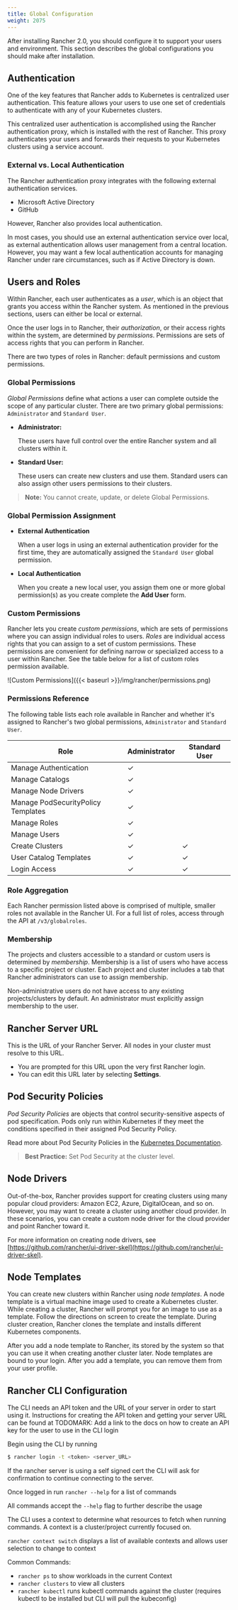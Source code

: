 ```yaml
---
title: Global Configuration
weight: 2075
---
```

After installing Rancher 2.0, you should configure it to support your users and environment. This section describes the global configurations you should make after installation.

## Authentication
One of the key features that Rancher adds to Kubernetes is centralized user authentication. This feature allows your users to use one set of credentials to authenticate with any of your Kubernetes clusters.

This centralized user authentication is accomplished using the Rancher authentication proxy, which is installed with the rest of Rancher. This proxy authenticates your users and forwards their requests to your Kubernetes clusters using a service account.

### External vs. Local Authentication

The Rancher authentication proxy integrates with the following external authentication services.

- Microsoft Active Directory
- GitHub

However, Rancher also provides local authentication.

In most cases, you should use an external authentication service over local, as external authentication allows user management from a central location. However, you may want a few local authentication accounts for managing Rancher under rare circumstances, such as if Active Directory is down.

## Users and Roles

Within Rancher, each user authenticates as a _user_, which is an object that grants you access within the Rancher system. As mentioned in the previous sections, users can either be local or external.

Once the user logs in to Rancher, their _authorization_, or their access rights within the system, are determined by _permissions_.  Permissions are sets of access rights that you can perform in Rancher.

There are two types of roles in Rancher: default permissions and custom permissions.

<!-- ### Rancher Role Implementation

	Fill me in Craig!

-->

### Global Permissions

_Global Permissions_ define what actions a user can complete outside the scope of any particular cluster. There are two primary global permissions: `Administrator` and `Standard User`.

- **Administrator:**

    These users have full control over the entire Rancher system and all clusters within it.

- **Standard User:**

    These users can create new clusters and use them. Standard users can also assign other users permissions to their clusters.

>**Note:** You cannot create, update, or delete Global Permissions.

### Global Permission Assignment

- **External Authentication**

    When a user logs in using an external authentication provider for the first time, they are automatically assigned the `Standard User` global permission.

- **Local Authentication**

    When you create a new local user, you assign them one or more global permission(s) as you create complete the **Add User** form.

<!-- ### Projects and Clusters: Automatic Role Assignment

Fill me in Craig!

-->

<!-- ### Protected Roles

Nathan! Fill me in! If 'global permissions' and 'protected roles' are synonymous, just add the info to 'global permissions'.

-->

### Custom Permissions

Rancher lets you create _custom permissions_, which are sets of permissions where you can assign individual roles to users. _Roles_ are individual access rights that you can assign to a set of custom permissions. These permissions are convenient for defining narrow or specialized access to a user within Rancher. See the table below for a list of custom roles permission available.

![Custom Permissions]({{< baseurl >}}/img/rancher/permissions.png)

### Permissions Reference

The following table lists each role available in Rancher and whether it's assigned to Rancher's two global permissions, `Administrator` and `Standard User`.

| Role                               | Administrator | Standard User |
| ---------------------------------- | ------------- | ------------- |
| Manage Authentication              | ✓             |               |
| Manage Catalogs                    | ✓             |               |
| Manage Node Drivers                | ✓             |               |
| Manage PodSecurityPolicy Templates | ✓             |               |
| Manage Roles                       | ✓             |               |
| Manage Users                       | ✓             |               |
| Create Clusters                    | ✓             | ✓             |
| User Catalog Templates             | ✓             | ✓             |
| Login Access                       | ✓             | ✓             |

### Role Aggregation

Each Rancher permission listed above is comprised of multiple, smaller roles not available in the Rancher UI. For a full list of roles, access through the API at `/v3/globalroles`.

### Membership

The projects and clusters accessible to a standard or custom users is determined by _membership_. Membership is a list of users who have access to a specific project or cluster. Each project and cluster includes a tab that Rancher administrators can use to assign membership.

Non-administrative users do not have access to any existing projects/clusters by default. An administrator must explicitly assign membership to the user.

<!-- Craig! Add supplemental information about Role Context here is necessary (Different Roles for Cluster, Project) -->

## Rancher Server URL

This is the URL of your Rancher Server. All nodes in your cluster must resolve to this URL.

- You are prompted for this URL upon the very first Rancher login.
- You can edit this URL later by selecting **Settings**.

## Pod Security Policies

_Pod Security Policies_ are objects that control security-sensitive aspects of pod specification. Pods only run within Kubernetes if they meet the conditions specified in their assigned Pod Security Policy.

Read more about Pod Security Policies in the [Kubernetes Documentation](https://kubernetes.io/docs/concepts/policy/pod-security-policy/).

>**Best Practice:**
>Set Pod Security at the cluster level.

## Node Drivers

Out-of-the-box, Rancher provides support for creating clusters using many popular cloud providers: Amazon EC2, Azure, DigitalOcean, and so on. However, you may want to create a cluster using another cloud provider. In these scenarios, you can create a custom node driver for the cloud provider and point Rancher toward it.

For more information on creating node drivers, see [https://github.com/rancher/ui-driver-skel](https://github.com/rancher/ui-driver-skel).

## Node Templates

You can create new clusters within Rancher using _node templates_. A node template is a virtual machine image used to create a Kubernetes cluster. While creating a cluster, Rancher will prompt you for an image to use as a template. Follow the directions on screen to create the template. During cluster creation, Rancher clones the template and installs different Kubernetes components.

After you add a node template to Rancher, its stored by the system so that you can use it when creating another cluster later. Node templates are bound to your login. After you add a template, you can remove them from your user profile.

## Rancher CLI Configuration

The CLI needs an API token and the URL of your server in order to start using it. Instructions for creating the API token and getting your server URL can be found at TODOMARK: Add a link to the docs on how to create an API key for the user to use in the CLI login

Begin using the CLI by running

```bash
$ rancher login -t <token> <server_URL>
```

If the rancher server is using a self signed cert the CLI will ask for confirmation to continue connecting to the server.

Once logged in run `rancher --help` for a list of commands

All commands accept the `--help` flag to further describe the usage

The CLI uses a context to determine what resources to fetch when running commands. A context is a cluster/project currently focused on.

`rancher context switch` displays a list of available contexts and allows user selection to change to context

Common Commands:

* `rancher ps` to show workloads in the current Context
* `rancher clusters` to view all clusters
* `rancher kubectl` runs kubectl commands against the cluster
(requires kubectl to be installed but CLI will pull the kubeconfig)
